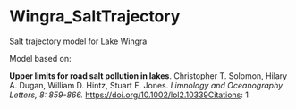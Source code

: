 # Wingra_SaltTrajectory

Salt trajectory model for Lake Wingra

Model based on:

**Upper limits for road salt pollution in lakes**. Christopher T. Solomon, Hilary A. Dugan, William D. Hintz, Stuart E. Jones. *Limnology and Oceanography Letters, 8: 859-866.* <https://doi.org/10.1002/lol2.10339Citations>: 1
